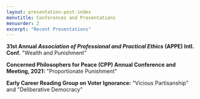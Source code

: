 ```yaml
---
layout: presentation-post-index
menutitle: Conferences and Presentations
menuorder: 2
excerpt: "Recent Presentations"
---
```

__31st Annual _Association of Professional and Practical Ethics_ (APPE) Intl. Conf.__ "Wealth and Punishment"

__Concerned Philosophers for Peace (CPP) Annual Conference and Meeting, 2021:__ "Proportionate Punishment"

__Early Career Reading Group on Voter Ignorance:__ "Vicious Partisanship" and "Deliberative Democracy"
